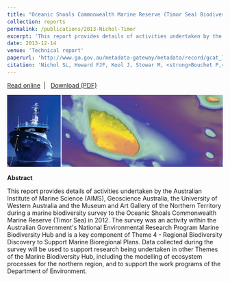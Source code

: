 ```yaml
---
title: "Oceanic Shoals Commonwealth Marine Reserve (Timor Sea) Biodiversity Survey: GA0339/SOL5650 – Post Survey Report"
collection: reports
permalink: /publications/2013-Nichol-Timor
excerpt: 'This report provides details of activities undertaken by the Australian Institute of Marine Science (AIMS), Geoscience Australia, the University of Western Australia and the Museum and Art Gallery of the Northern Territory during a marine biodiversity survey to the Oceanic Shoals Commonwealth Marine Reserve (Timor Sea) in 2012.'
date: 2013-12-14  
venue: 'Technical report'
paperurl: 'http://www.ga.gov.au/metadata-gateway/metadata/record/gcat_76658'
citation: 'Nichol SL, Howard FJF, Kool J, Stowar M, <strong>Bouchet P,</strong> Radke L, Siwabessy J, Przeslawski R, Picard K, Alvarez de Glasby B, Colquhoun J, Letessier T, Heyward A. 2013. Oceanic Shoals Commonwealth Marine Reserve (Timor Sea) Biodiversity Survey: GA0339/SOL5650 – Post Survey Report. Record 2013/38. Geoscience Australia: Canberra, 112 p.'
---
```

<i class="fa fa-link" aria-hidden="true"></i> <a href="http://www.ga.gov.au/metadata-gateway/metadata/record/gcat_76658"> Read online</a> &nbsp;<span>&#124;</span> &nbsp;<i class="fa fa-file-pdf-o" aria-hidden="true"></i> <a href="http://phbouchet.github.io/files/Nichol-2013-TimorSurvey.pdf">  Download (PDF)</a>

<img src='/images/Nichol2013-Timor-hero.jpg'>
<br>

<strong>Abstract</strong>

This report provides details of activities undertaken by the Australian Institute of Marine Science (AIMS), Geoscience Australia, the University of Western Australia and the Museum and Art Gallery of the Northern Territory during a marine biodiversity survey to the Oceanic Shoals Commonwealth Marine Reserve (Timor Sea) in 2012. The survey was an activity within the Australian Government's National Environmental Research Program Marine Biodiversity Hub and is a key component of Theme 4 - Regional Biodiversity Discovery to Support Marine Bioregional Plans. Data collected during the survey will be used to support research being undertaken in other Themes of the Marine Biodiversity Hub, including the modelling of ecosystem processes for the northern region, and to support the work programs of the Department of Environment.
